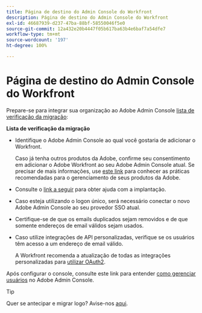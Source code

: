 ```yaml
---
title: Página de destino do Admin Console do Workfront
description: Página de destino do Admin Console do Workfront
exl-id: 46687939-d237-47ba-88bf-58550046f5e0
source-git-commit: 12a432e20b4447f05b617ba63b4e6baf7a54dfe7
workflow-type: tm+mt
source-wordcount: '197'
ht-degree: 100%

---
```


# Página de destino do Admin Console do Workfront

Prepare-se para integrar sua organização ao Adobe Admin Console [lista de verificação da migração](https://experienceleague.adobe.com/docs/workfront/using/administration-and-setup/admin-in-admin-console/prep-for-admin-console.html?lang=pt-BR):

**Lista de verificação da migração**

* Identifique o Adobe Admin Console ao qual você gostaria de adicionar o Workfront.

  Caso já tenha outros produtos da Adobe, confirme seu consentimento em adicionar o Adobe Workfront ao seu Adobe Admin Console atual. Se precisar de mais informações, use [este link](https://helpx.adobe.com/br/enterprise/using/admin-console.html) para conhecer as práticas recomendadas para o gerenciamento de seus produtos da Adobe.

* Consulte o [link a seguir](https://helpx.adobe.com/br/enterprise/using/deployment-planning.html) para obter ajuda com a implantação.
* Caso esteja utilizando o logon único, será necessário conectar o novo Adobe Admin Console ao seu provedor SSO atual.
* Certifique-se de que os emails duplicados sejam removidos e de que somente endereços de email válidos sejam usados.
* Caso utilize integrações de API personalizadas, verifique se os usuários têm acesso a um endereço de email válido.

  A Workfront recomenda a atualização de todas as integrações personalizadas para [utilizar OAuth2](https://experienceleague.adobe.com/docs/workfront/using/administration-and-setup/configure-integrations/create-oauth-application.html?lang=pt-BR).

Após configurar o console, consulte este link para entender [como gerenciar usuários](https://experienceleague.adobe.com/docs/workfront/using/administration-and-setup/add-users/create-manage-users/admin-console.html?lang=pt-BR) no Adobe Admin Console.

>[!TIP]
>
>Quer se antecipar e migrar logo? Avise-nos [aqui](https://workfront.az1.qualtrics.com/jfe/form/SV_9T5LuHf05JUOPAi).